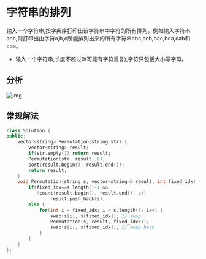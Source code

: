 # 字符串的排列

输入一个字符串,按字典序打印出该字符串中字符的所有排列。例如输入字符串abc,则打印出由字符a,b,c所能排列出来的所有字符串abc,acb,bac,bca,cab和cba。  

- 输入一个字符串,长度不超过9(可能有字符重复),字符只包括大小写字母。

## 分析

![img](./permutationOfString.jpg)

## 常规解法

```cpp
class Solution {
public:
    vector<string> Permutation(string str) {
        vector<string> result;
        if(str.empty()) return result;
        Permutation(str, result, 0);
        sort(result.begin(), result.end());
        return result;
    }
    void Permutation(string s, vector<string>& result, int fixed_idx) {
        if(fixed_idx==s.length()-1 &&
           !count(result.begin(), result.end(), s))
                result.push_back(s);
        else {
            for(int i = fixed_idx; i < s.length(); i++) {
                swap(s[i], s[fixed_idx]); // swap
                Permutation(s, result, fixed_idx+1);
                swap(s[i], s[fixed_idx]); // swap back
            }
        }
    }
};
```
